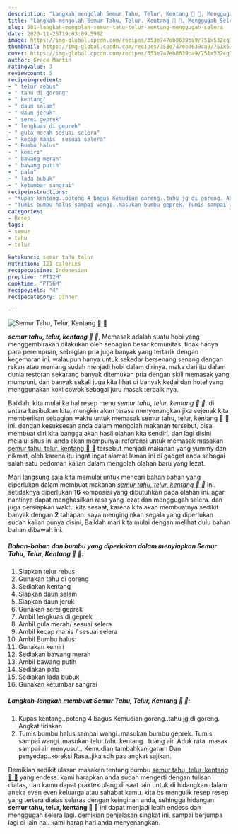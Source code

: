 ```yaml
---
description: "Langkah mengolah Semur Tahu, Telur, Kentang 🥚 🥔, Menggugah Selera"
title: "Langkah mengolah Semur Tahu, Telur, Kentang 🥚 🥔, Menggugah Selera"
slug: 501-langkah-mengolah-semur-tahu-telur-kentang-menggugah-selera
date: 2020-11-25T19:03:09.598Z
image: https://img-global.cpcdn.com/recipes/353e747eb8639ca9/751x532cq70/semur-tahu-telur-kentang-🥚-🥔-foto-resep-utama.jpg
thumbnail: https://img-global.cpcdn.com/recipes/353e747eb8639ca9/751x532cq70/semur-tahu-telur-kentang-🥚-🥔-foto-resep-utama.jpg
cover: https://img-global.cpcdn.com/recipes/353e747eb8639ca9/751x532cq70/semur-tahu-telur-kentang-🥚-🥔-foto-resep-utama.jpg
author: Grace Martin
ratingvalue: 3
reviewcount: 5
recipeingredient:
- " telur rebus"
- " tahu di goreng"
- " kentang"
- " daun salam"
- " daun jeruk"
- " serei geprek"
- " lengkuas di geprek"
- " gula merah sesuai selera"
- " kecap manis  sesuai selera"
- " Bumbu halus"
- " kemiri"
- " bawang merah"
- " bawang putih"
- " pala"
- " lada bubuk"
- " ketumbar sangrai"
recipeinstructions:
- "Kupas kentang..potong 4 bagus Kemudian goreng..tahu jg di goreng. Angkat tiriskan"
- "Tumis bumbu halus sampai wangi..masukan bumbu geprek. Tumis sampai wangi..masukan telur.tahu.kentang.. tuang air..Aduk rata..masak sampai air menyusut.. Kemudian tambahkan garam Dan penyedap..koreksi Rasa..jika sdh pas angkat sajikan."
categories:
- Resep
tags:
- semur
- tahu
- telur

katakunci: semur tahu telur 
nutrition: 121 calories
recipecuisine: Indonesian
preptime: "PT12M"
cooktime: "PT56M"
recipeyield: "4"
recipecategory: Dinner

---
```



![Semur Tahu, Telur, Kentang 🥚 🥔](https://img-global.cpcdn.com/recipes/353e747eb8639ca9/751x532cq70/semur-tahu-telur-kentang-🥚-🥔-foto-resep-utama.jpg)

<b><i>semur tahu, telur, kentang 🥚 🥔</i></b>, Memasak adalah suatu hobi yang menggembirakan dilakukan oleh sebagian besar komunitas. tidak hanya para perempuan, sebagian pria juga banyak yang tertarik dengan kegemaran ini. walaupun hanya untuk sekedar bersenang senang dengan rekan atau memang sudah menjadi hobi dalam dirinya. maka dari itu dalam dunia restoran sekarang banyak ditemukan pria dengan skill memasak yang mumpuni, dan banyak sekali juga kita lihat di banyak kedai dan hotel yang menggunakan koki cowok sebagai juru masak terbaik nya.

Baiklah, kita mulai ke hal resep menu <i>semur tahu, telur, kentang 🥚 🥔</i>. di antara kesibukan kita, mungkin akan terasa menyenangkan jika sejenak kita memberikan sebagian waktu untuk memasak semur tahu, telur, kentang 🥚 🥔 ini. dengan kesuksesan anda dalam mengolah makanan tersebut, bisa membuat diri kita bangga akan hasil olahan kita sendiri. dan lagi disini melalui situs ini anda akan mempunyai referensi untuk memasak masakan <u>semur tahu, telur, kentang 🥚 🥔</u> tersebut menjadi makanan yang yummy dan nikmat, oleh karena itu ingat ingat alamat laman ini di gadget anda sebagai salah satu pedoman kalian dalam mengolah olahan baru yang lezat.




Mari langsung saja kita memulai untuk mencari bahan bahan yang diperlukan dalam membuat makanan <u><i>semur tahu, telur, kentang 🥚 🥔</i></u> ini. setidaknya diperlukan <b>16</b> komposisi yang dibutuhkan pada olahan ini. agar nantinya dapat menghasilkan rasa yang lezat dan menggugah selera. dan juga persiapkan waktu kita sesaat, karena kita akan membuatnya sedikit banyak dengan <b>2</b> tahapan. saya menginginkan segala yang diperlukan sudah kalian punya disini, Baiklah mari kita mulai dengan melihat dulu bahan bahan dibawah ini.

<!--inarticleads1-->

##### Bahan-bahan dan bumbu yang diperlukan dalam menyiapkan Semur Tahu, Telur, Kentang 🥚 🥔:

1. Siapkan  telur rebus
1. Gunakan  tahu di goreng
1. Sediakan  kentang
1. Siapkan  daun salam
1. Siapkan  daun jeruk
1. Gunakan  serei geprek
1. Ambil  lengkuas di geprek
1. Ambil  gula merah/ sesuai selera
1. Ambil  kecap manis / sesuai selera
1. Ambil  Bumbu halus:
1. Gunakan  kemiri
1. Sediakan  bawang merah
1. Ambil  bawang putih
1. Sediakan  pala
1. Sediakan  lada bubuk
1. Gunakan  ketumbar sangrai




<!--inarticleads2-->

##### Langkah-langkah membuat Semur Tahu, Telur, Kentang 🥚 🥔:

1. Kupas kentang..potong 4 bagus Kemudian goreng..tahu jg di goreng. Angkat tiriskan
1. Tumis bumbu halus sampai wangi..masukan bumbu geprek. Tumis sampai wangi..masukan telur.tahu.kentang.. tuang air..Aduk rata..masak sampai air menyusut.. Kemudian tambahkan garam Dan penyedap..koreksi Rasa..jika sdh pas angkat sajikan.




Demikian sedikit ulasan masakan tentang bumbu <u>semur tahu, telur, kentang 🥚 🥔</u> yang endess. kami harapkan anda sudah mengerti dengan tulisan diatas, dan kamu dapat praktek ulang di saat lain untuk di hidangkan dalam aneka even even keluarga atau sahabat kamu. kita bs mengulik resep resep yang tertera diatas selaras dengan keinginan anda, sehingga hidangan <b>semur tahu, telur, kentang 🥚 🥔</b> ini dapat menjadi lebih endess dan menggugah selera lagi. demikian penjelasan singkat ini, sampai berjumpa lagi di lain hal. kami harap hari anda menyenangkan.
